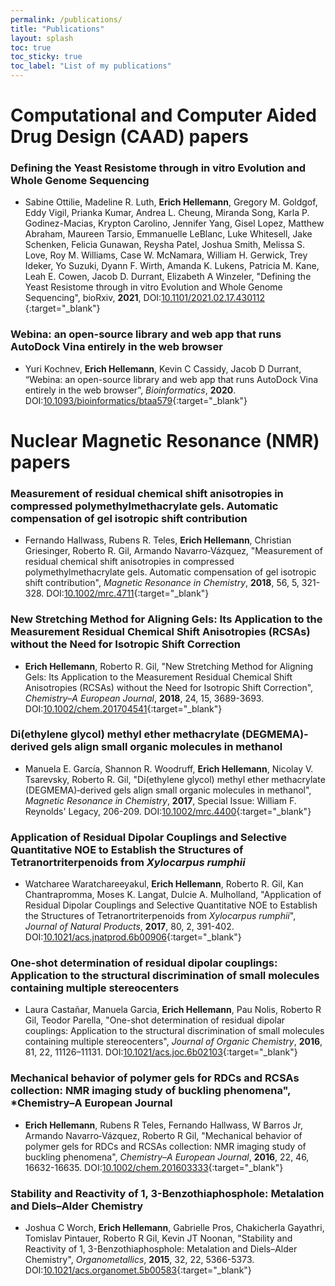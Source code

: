 ```yaml
---
permalink: /publications/
title: "Publications"
layout: splash
toc: true
toc_sticky: true
toc_label: "List of my publications"
---
```


# Computational and Computer Aided Drug Design (CAAD) papers

### Defining the Yeast Resistome through in vitro Evolution and Whole Genome Sequencing
- Sabine Ottilie, Madeline R. Luth, **Erich Hellemann**, Gregory M. Goldgof, Eddy Vigil, Prianka Kumar, Andrea L. Cheung, Miranda Song, Karla P. Godinez-Macias, Krypton Carolino, Jennifer Yang, Gisel Lopez, Matthew Abraham, Maureen Tarsio, Emmanuelle LeBlanc, Luke Whitesell, Jake Schenken, Felicia Gunawan, Reysha Patel, Joshua Smith, Melissa S. Love, Roy M. Williams, Case W. McNamara, William H. Gerwick, Trey Ideker, Yo Suzuki, Dyann F. Wirth, Amanda K. Lukens, Patricia M. Kane, Leah E. Cowen, Jacob D. Durrant, Elizabeth A Winzeler, "Defining the Yeast Resistome through in vitro Evolution and Whole Genome Sequencing", bioRxiv, **2021**, DOI:[10.1101/2021.02.17.430112 ](https://www.biorxiv.org/content/10.1101/2021.02.17.430112v1){:target="_blank"}

### Webina: an open-source library and web app that runs AutoDock Vina entirely in the web browser
- Yuri Kochnev, **Erich Hellemann**, Kevin C Cassidy, Jacob D Durrant, “Webina: an open-source library and web app that runs AutoDock Vina entirely in the web browser”, *Bioinformatics*, **2020**. DOI:[10.1093/bioinformatics/btaa579](https://academic.oup.com/bioinformatics/advance-article/doi/10.1093/bioinformatics/btaa579/5860016){:target="_blank"}

# Nuclear Magnetic Resonance (NMR) papers

### Measurement of residual chemical shift anisotropies in compressed polymethylmethacrylate gels. Automatic compensation of gel isotropic shift contribution
- Fernando Hallwass, Rubens R. Teles, **Erich Hellemann**, Christian Griesinger, Roberto R. Gil, Armando Navarro‐Vázquez, "Measurement of residual chemical shift anisotropies in compressed polymethylmethacrylate gels. Automatic compensation of gel isotropic shift contribution", *Magnetic Resonance in Chemistry*, **2018**, 56, 5, 321-328. DOI:[10.1002/mrc.4711](https://onlinelibrary.wiley.com/doi/abs/10.1002/mrc.4711){:target="_blank"}

### New Stretching Method for Aligning Gels: Its Application to the Measurement Residual Chemical Shift Anisotropies (RCSAs) without the Need for Isotropic Shift Correction
- **Erich Hellemann**, Roberto R. Gil, "New Stretching Method for Aligning Gels: Its Application to the Measurement Residual Chemical Shift Anisotropies (RCSAs) without the Need for Isotropic Shift Correction", *Chemistry–A European Journal*, **2018**, 24, 15, 3689-3693. DOI:[10.1002/chem.201704541](https://chemistry-europe.onlinelibrary.wiley.com/doi/abs/10.1002/chem.201704541){:target="_blank"}

### Di(ethylene glycol) methyl ether methacrylate (DEGMEMA)‐derived gels align small organic molecules in methanol
- Manuela E. García, Shannon R. Woodruff, **Erich Hellemann**, Nicolay V. Tsarevsky, Roberto R. Gil, "Di(ethylene glycol) methyl ether methacrylate (DEGMEMA)‐derived gels align small organic molecules in methanol", *Magnetic Resonance in Chemistry*, **2017**, Special Issue: William F. Reynolds' Legacy, 206-209. DOI:[10.1002/mrc.4400](https://onlinelibrary.wiley.com/doi/abs/10.1002/mrc.4400){:target="_blank"}

### Application of Residual Dipolar Couplings and Selective Quantitative NOE to Establish the Structures of Tetranortriterpenoids from *Xylocarpus rumphii*
- Watcharee Waratchareeyakul, **Erich Hellemann**, Roberto R. Gil, Kan Chantrapromma, Moses K. Langat, Dulcie A. Mulholland, "Application of Residual Dipolar Couplings and Selective Quantitative NOE to Establish the Structures of Tetranortriterpenoids from *Xylocarpus rumphii*", *Journal of Natural Products*, **2017**, 80, 2, 391-402. DOI:[10.1021/acs.jnatprod.6b00906](https://pubs.acs.org/doi/abs/10.1021/acs.jnatprod.6b00906){:target="_blank"}

### One-shot determination of residual dipolar couplings: Application to the structural discrimination of small molecules containing multiple stereocenters
- Laura Castañar, Manuela Garcia, **Erich Hellemann**, Pau Nolis, Roberto R Gil, Teodor Parella, "One-shot determination of residual dipolar couplings: Application to the structural discrimination of small molecules containing multiple stereocenters", *Journal of Organic Chemistry*, **2016**, 81, 22, 11126–11131. DOI:[10.1021/acs.joc.6b02103](https://pubs.acs.org/doi/abs/10.1021/acs.joc.6b02103){:target="_blank"}

### Mechanical behavior of polymer gels for RDCs and RCSAs collection: NMR imaging study of buckling phenomena", *Chemistry–A European Journal
- **Erich Hellemann**, Rubens R Teles, Fernando Hallwass, W Barros Jr, Armando Navarro‐Vázquez, Roberto R Gil, "Mechanical behavior of polymer gels for RDCs and RCSAs collection: NMR imaging study of buckling phenomena", *Chemistry–A European Journal*, **2016**, 22, 46, 16632-16635. DOI:[10.1002/chem.201603333](https://chemistry-europe.onlinelibrary.wiley.com/doi/abs/10.1002/chem.201603333){:target="_blank"}

### Stability and Reactivity of 1, 3-Benzothiaphosphole: Metalation and Diels–Alder Chemistry
- Joshua C Worch, **Erich Hellemann**, Gabrielle Pros, Chakicherla Gayathri, Tomislav Pintauer, Roberto R Gil, Kevin JT Noonan, "Stability and Reactivity of 1, 3-Benzothiaphosphole: Metalation and Diels–Alder Chemistry", *Organometallics*, **2015**, 32, 22, 5366-5373. DOI:[10.1021/acs.organomet.5b00583](https://pubs.acs.org/doi/abs/10.1021/acs.organomet.5b00583){:target="_blank"}


